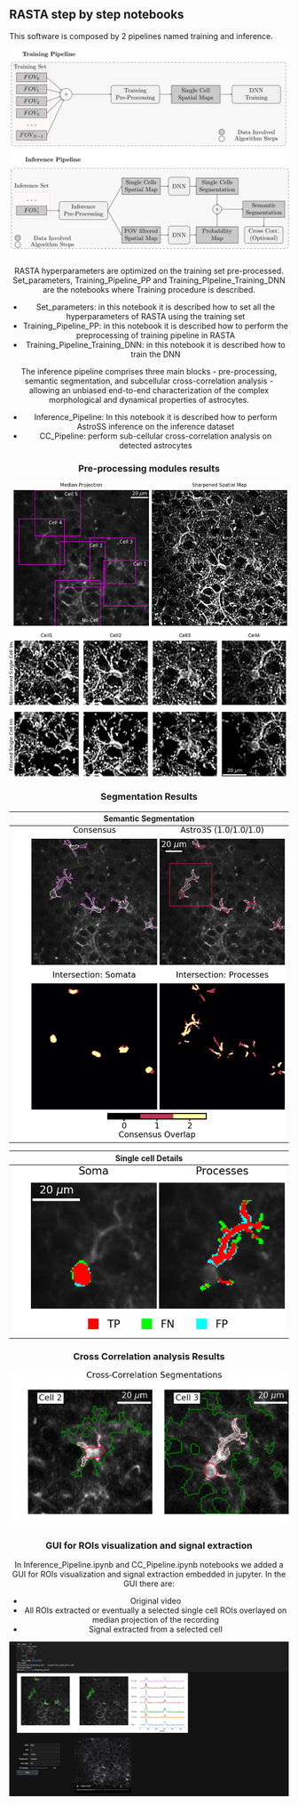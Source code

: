 
## RASTA step by step notebooks
This software is composed by 2 pipelines named training and inference.

<div style="text-align:center"><img src="../github_images/test_train.svg" width="700" alt="Pipelines"/>

RASTA hyperparameters are optimized on the training set pre-processed. Set_parameters, Training_Pipeline_PP and Training_PIpeline_Training_DNN are the notebooks where Training procedure is described. 


- Set_parameters: in this notebook it is described how to set all the hyperparameters of RASTA using the training set 
- Training_Pipeline_PP: in this notebook it is described how to perform the preprocessing of training pipeline in RASTA
- Training_Pipeline_Training_DNN: in this notebook it is described how to train the DNN


The inference pipeline comprises three main blocks - pre-processing, semantic segmentation, 
and subcellular cross-correlation analysis - allowing an unbiased end-to-end characterization of the complex morphological and dynamical properties of astrocytes.  


- Inference_Pipeline: In this notebook it is described how to perform AstroSS inference on the inference dataset
- CC_Pipeline: perform sub-cellular cross-correlation analysis on detected astrocytes

### Pre-processing modules results

<img src="../github_images/D1_pp_st.png" alt="Pre-proc"/>

### Segmentation Results
| Semantic Segmentation      | 
|:------------:|
|  <img src="../github_images/D1_sampleA.png" width="600"> |

|Single cell Details|
|:------------------:|
|  <img src="../github_images/D1_res_ex.png" width="600"> |

### Cross Correlation analysis Results
<img src="../github_images/D1_cc_.png" width="600" alt="Cross_corr"/>

### GUI for ROIs visualization and signal extraction
In Inference_Pipeline.ipynb and CC_Pipeline.ipynb notebooks we added a GUI for ROIs visualization and signal extraction embedded in jupyter.
In the GUI there are:
- Original video
- All ROIs extracted or eventually a selected single cell ROIs overlayed on median projection of the recording
- Signal extracted from a selected cell

<img src="../github_images/GUI_git.png" />
